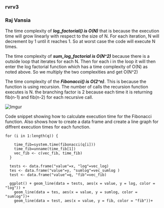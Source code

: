 ### rvrv3
### Raj Vansia 

The time complexity of ***log_factorial() is O(N)*** that is because the execution time will grow linearly with respect to the size of N. For each iteration, N will decrement by 1 until it reaches 1. So at worst case the code will execute N times.

The time complexity of ***sum_log_factorial is  O(N^2)*** because there is a outside loop that iterates  for each N. Then for each i in the loop it will then enter the log factorial function which has a time complexity of O(N) as noted above. So we multiply the two complexities and get O(N^2) 

The time complexity of the ***Fibonacci() is O(2^n)***. This is because the function is using recursion. The number of calls the recursion function executes is N. the branching factor is 2 because each time it is returning  fib(n-1) and fib(n-2) for each recursive call. 


![Imgur](https://i.imgur.com/P7Szd39.png)

Code snippet showing how to calculate execution time for the Fibonacci function. Also shows how to create a data frame and create a line graph for diffrent execution times for each function.
```
for (i in 1:length(q)) {
    
    time_fib=system.time(fibonacci(q[i]))
    time_fib=unname(time_fib[1])
    vec_fib <- c(vec_fib, time_fib) 
  }
  
  tests <- data.frame("value"=x, "log"=vec_log)
  tes <- data.frame("value"=y, "sumlog"=vec_sumlog )
  test <- data.frame("value"=q, "fib"=vec_fib)
  
  ggplot() + geom_line(data = tests, aes(x = value, y = log, color = "log")) +
    geom_line(data = tes, aes(x = value, y = sumlog, color = "sumlog"))+
    geom_line(data = test, aes(x = value, y = fib, color = "fib"))+

```
